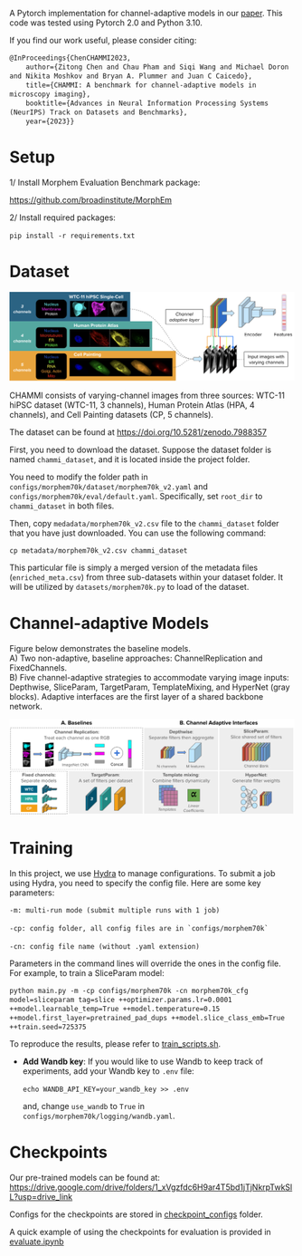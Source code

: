 A Pytorch implementation for channel-adaptive models in our [paper](https://neurips.cc/virtual/2023/poster/73620). This code was tested using Pytorch 2.0 and Python 3.10.


If you find our work useful, please consider citing:

```
@InProceedings{ChenCHAMMI2023,
    author={Zitong Chen and Chau Pham and Siqi Wang and Michael Doron and Nikita Moshkov and Bryan A. Plummer and Juan C Caicedo},
    title={CHAMMI: A benchmark for channel-adaptive models in microscopy imaging},
    booktitle={Advances in Neural Information Processing Systems (NeurIPS) Track on Datasets and Benchmarks},
    year={2023}}
```







# Setup

1/ Install Morphem Evaluation Benchmark package: 

https://github.com/broadinstitute/MorphEm


2/ Install required packages:

`pip install -r requirements.txt`


# Dataset

![alt text](https://raw.githubusercontent.com/chaudatascience/channel_adaptive_models/main/figs/01-adaptive-models.png)

CHAMMI consists of varying-channel images from three sources: WTC-11 hiPSC dataset (WTC-11, 3 channels), Human Protein Atlas (HPA, 4 channels), and Cell Painting datasets (CP, 5 channels). 

The dataset can be found at https://doi.org/10.5281/zenodo.7988357

First, you need to download the dataset. 
Suppose the dataset folder is named `chammi_dataset`, and it is located inside the project folder.

You need to modify the folder path in `configs/morphem70k/dataset/morphem70k_v2.yaml` and `configs/morphem70k/eval/default.yaml`. 
Specifically, set `root_dir` to `chammi_dataset` in both files.


Then, copy `medadata/morphem70k_v2.csv` file to the `chammi_dataset` folder that you have just downloaded. You can use the following command: 

```
cp metadata/morphem70k_v2.csv chammi_dataset
```

This particular file is simply a merged version of the metadata files (`enriched_meta.csv`) from three sub-datasets within your dataset folder. It will be utilized by `datasets/morphem70k.py` to load of the dataset.


# Channel-adaptive Models
Figure below demonstrates the baseline models.<br>
A) Two non-adaptive, baseline approaches: ChannelReplication and FixedChannels.<br>
B) Five channel-adaptive strategies to accommodate varying
image inputs: Depthwise, SliceParam, TargetParam, TemplateMixing, and HyperNet (gray blocks). Adaptive interfaces are the first layer of a shared backbone network.<br>


![alt text](https://raw.githubusercontent.com/chaudatascience/channel_adaptive_models/main/figs/04-diagrams.png)

# Training

In this project, we use [Hydra](https://hydra.cc/) to manage configurations.
To submit a job using Hydra, you need to specify the config file. Here are some key parameters:

```
-m: multi-run mode (submit multiple runs with 1 job)

-cp: config folder, all config files are in `configs/morphem70k`

-cn: config file name (without .yaml extension)
```

Parameters in the command lines will override the ones in the config file.
For example, to train a SliceParam model:

```
python main.py -m -cp configs/morphem70k -cn morphem70k_cfg model=sliceparam tag=slice ++optimizer.params.lr=0.0001 ++model.learnable_temp=True ++model.temperature=0.15 ++model.first_layer=pretrained_pad_dups ++model.slice_class_emb=True ++train.seed=725375
```


To reproduce the results, please refer to [train_scripts.sh](https://github.com/chaudatascience/channel_adaptive_models/blob/main/train_scripts.sh).

- **Add Wandb key**: If you would like to use Wandb to keep track of experiments, add your Wandb key to `.env` file:

    `echo WANDB_API_KEY=your_wandb_key >> .env`

    and, change `use_wandb` to `True` in `configs/morphem70k/logging/wandb.yaml`.


# Checkpoints

Our pre-trained models can be found at: https://drive.google.com/drive/folders/1_xVgzfdc6H9ar4T5bd1jTjNkrpTwkSlL?usp=drive_link

Configs for the checkpoints are stored in [checkpoint_configs](https://github.com/chaudatascience/channel_adaptive_models/tree/main/checkpoint_configs) folder.

A quick example of using the checkpoints for evaluation is provided in [evaluate.ipynb](https://github.com/chaudatascience/channel_adaptive_models/blob/main/evaluate.ipynb)
